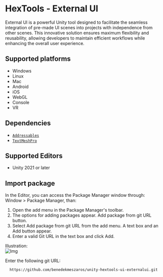 # HexTools - External UI
External UI is a powerful Unity tool designed to facilitate the seamless integration of pre-made UI scenes into projects with independence from other scenes. This innovative solution ensures maximum flexibility and reusability, allowing developers to maintain efficient workflows while enhancing the overall user experience.
<br/>

## Supported platforms
- Windows
- Linux
- Mac
- Android
- iOS
- WebGL
- Console
- VR

## Dependencies
- [```Addressables```](https://docs.unity3d.com/Manual/com.unity.addressables.html)
- [```TextMeshPro```](https://docs.unity3d.com/Manual/com.unity.textmeshpro.html)

## Supported Editors
- Unity 2021 or later

## Import package
In the Editor, you can access the Package Manager window through: Window > Package Manager, than:
1.  Open the add menu in the Package Manager's toolbar.
2. The options for adding packages appear. Add package from git URL button.
3. Select Add package from git URL from the add menu. A text box and an Add button appear.
4. Enter a valid Git URL in the text box and click Add.
 
Illustration:
<br/>![Img](https://docs.unity3d.com/uploads/Main/upm-ui-giturl.png)

Enter the following git URL:

```bash
  https://github.com/benedekmeszaros/unity-hextools-ui-externalui.git
```
